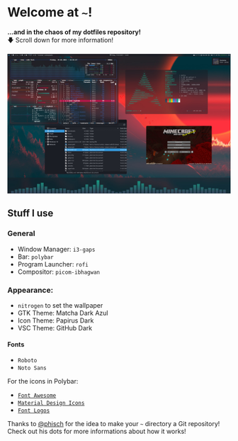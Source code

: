 # Welcome at `~`!
**...and in the chaos of my dotfiles repository!**\
🡇 Scroll down for more information!\
\
![Rice](https://raw.githubusercontent.com/XECortex/dots/main/rice.jpg)

## Stuff I use
### General
  - Window Manager: `i3-gaps`
  - Bar: `polybar`
  - Program Launcher: `rofi`
  - Compositor: `picom-ibhagwan`
  
### Appearance:
  - `nitrogen` to set the wallpaper
  - GTK Theme: Matcha Dark Azul
  - Icon Theme: Papirus Dark
  - VSC Theme: GitHub Dark

#### Fonts
  - `Roboto`
  - `Noto Sans`

  For the icons in Polybar:
  - [`Font Awesome`](https://fontawesome.com/)
  - [`Material Design Icons`](https://github.com/google/material-design-icons)
  - [`Font Logos`](https://github.com/lukas-w/font-logos)

Thanks to [@phisch](https://github.com/phisch/dotfiles) for the idea to make your `~` directory a Git repository!\
Check out his dots for more informations about how it works!
